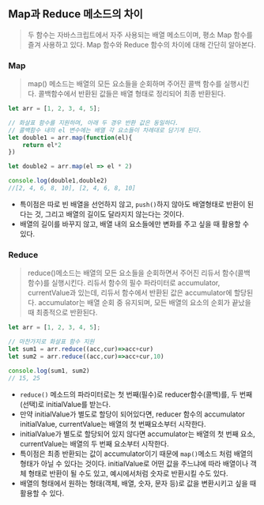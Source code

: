 ## Map과 Reduce 메소드의 차이

> 두 함수는 자바스크립트에서 자주 사용되는 배열 메소드이며, 평소 Map 함수를 즐겨 사용하고 있다. Map 함수와 Reduce 함수의 차이에 대해 간단히 알아본다.

### Map

> map() 메소드는 배열의 모든 요소들을 순회하며 주어진 콜백 함수를 실행시킨다. 콜백함수에서 반환된 값들은 배열 형태로 정리되어 최종 반환된다.

```js
let arr = [1, 2, 3, 4, 5];

// 화살표 함수를 지원하며, 아래 두 경우 반환 값은 동일하다.
// 콜백함수 내의 el 변수에는 배열 각 요소들이 차례대로 담기게 된다.
let double1 = arr.map(function(el){
    return el*2
})

let double2 = arr.map(el => el * 2)

console.log(double1,double2)
//[2, 4, 6, 8, 10], [2, 4, 6, 8, 10] 
```

- 특이점은 따로 빈 배열을 선언하지 않고, `push()`하지 않아도 배열형태로 반환이 된다는 것, 그리고 배열의 길이도 달라지지 않는다는 것이다.
- 배열의 길이를 바꾸지 않고, 배열 내의 요소들에만 변화를 주고 싶을 때 활용할 수 있다.

### Reduce

> reduce()메소드는 배열의 모든 요소들을 순회하면서 주어진 리듀서 함수(콜백 함수)를 실행시킨다. 리듀서 함수의 필수 파라미터로 accumulator, currentValue과 있는데, 리듀서 함수에서 반환된 값은 accumulator에 할당된다. accumulator는 배열 순회 중 유지되며, 모든 배열의 요소의 순회가 끝났을 때 최종적으로 반환된다.

```js
let arr = [1, 2, 3, 4, 5];

// 마찬가지로 화살표 함수 지원
let sum1 = arr.reduce((acc,cur)=>acc+cur)
let sum2 = arr.reduce((acc,cur)=>acc+cur,10)

console.log(sum1, sum2)
// 15, 25
```

- `reduce()` 메소드의 파라미터로는 첫 번째(필수)로 reducer함수(콜백)를, 두 번째(선택)로 initialValue를 받는다.
- 만약 initialValue가 별도로 할당이 되어있다면, reducer 함수의 accumulator initialValue, currentValue는 배열의 첫 번째요소부터 시작한다.
- initialValue가 별도로 할당되어 있지 않다면 accumulator는 배열의 첫 번째 요소, currentValue는 배열의 두 번째 요소부터 시작한다.
- 특이점은 최종 반환되는 값이 accumulator이기 때문에 `map()`메소드 처럼 배열의 형태가 아닐 수 있다는 것이다. initialValue로 어떤 값을 주느냐에 따라 배열이나 객체 형태로 반환이 될 수도 있고, 예시에서처럼 숫자로 반환시킬 수도 있다.
- 배열의 형태에서 원하는 형태(객체, 배열, 숫자, 문자 등)로 값을 변환시키고 싶을 때 활용할 수 있다.